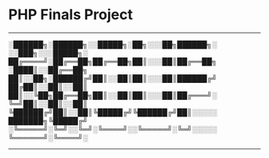# PHP Finals Project
---


░██████╗░██████╗░░█████╗░██╗░░░██╗██████╗░  ░░███╗░░░█████╗░
██╔════╝░██╔══██╗██╔══██╗██║░░░██║██╔══██╗  ░████║░░██╔══██╗
██║░░██╗░██████╔╝██║░░██║██║░░░██║██████╔╝  ██╔██║░░██║░░██║
██║░░╚██╗██╔══██╗██║░░██║██║░░░██║██╔═══╝░  ╚═╝██║░░██║░░██║
╚██████╔╝██║░░██║╚█████╔╝╚██████╔╝██║░░░░░  ███████╗╚█████╔╝
░╚═════╝░╚═╝░░╚═╝░╚════╝░░╚═════╝░╚═╝░░░░░  ╚══════╝░╚════╝░

---
